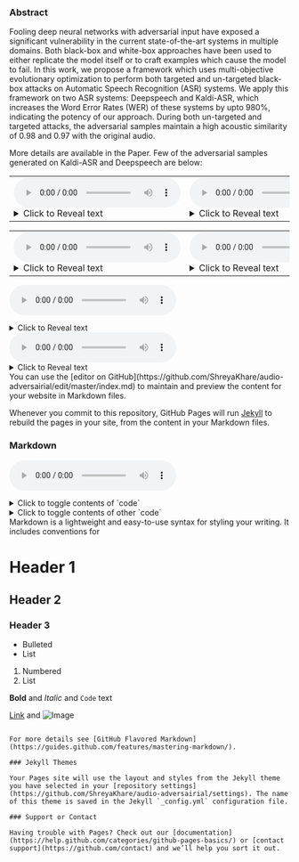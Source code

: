 ### Abstract

Fooling deep neural networks with adversarial input have exposed a significant vulnerability in the current state-of-the-art systems in multiple domains. Both black-box and white-box approaches have been used to either replicate the model itself or to craft examples which cause the model to fail. In this work, we propose a framework which uses multi-objective evolutionary optimization to perform both targeted and un-targeted black-box attacks on Automatic Speech Recognition (ASR) systems. 
We apply this framework on two ASR systems: Deepspeech and Kaldi-ASR, which increases the Word Error Rates (WER) of these systems by upto 980\%, indicating the potency of our approach. During both un-targeted and targeted attacks, the adversarial samples maintain a high acoustic similarity of 0.98 and 0.97 with the original audio. 

More details are available in the Paper. Few of the adversarial samples generated on Kaldi-ASR and Deepspeech are below:

<table><tr>
<td>
    <audio src="samples/sample-000001.wav" controls preload></audio>
    <details>
    <summary>Click to Reveal text</summary>
    I have got to got to him 
    </details>
</td>
<td> 
<audio src="samples/ut_nsga_deepspeech_23_sample-000001.wav" controls preload></audio>
<details>
<summary>Click to Reveal text</summary>
it got girl  
</details>
 </td>
 <td> 
<audio src="samples/ut_moga_deepspeech_29_sample-000001.wav" controls preload></audio>
<details>
<summary>Click to Reveal text</summary>
i get ill  
</details>
 </td>
</tr></table>

<table><tr>
<td>
    <audio src="samples/sample-000001.wav" controls preload></audio> <details>
    <summary>Click to Reveal text</summary>
    I have got to got to him 
    </details>
</td>
<td> 
<audio src="samples/ut_nsga_kaldi_10_sample-000001.wav" controls preload></audio><details><summary>Click to Reveal text</summary>it got girl  </details>
 </td>
 <td> 
<audio src="samples/ut_moga_kaldi_15_sample-000001.wav" controls preload></audio>
<details>
<summary>Click to Reveal text</summary>
i get ill  
</details>
 </td>
</tr></table>

<audio src="samples/tar_moga_deepspeechsample-000001.wav" controls preload></audio>
<details>
<summary>Click to Reveal text</summary>
a cat 
</details>
<audio src="samples/tar_moga_kaldisample-000001.wav" controls preload></audio>
<details>
<summary>Click to Reveal text</summary>
```
a cat 
```
</details>
You can use the [editor on GitHub](https://github.com/ShreyaKhare/audio-adversairial/edit/master/index.md) to maintain and preview the content for your website in Markdown files.

Whenever you commit to this repository, GitHub Pages will run [Jekyll](https://jekyllrb.com/) to rebuild the pages in your site, from the content in your Markdown files.

### Markdown
<audio src="samples/tar_moga_deepspeechsample-000001.wav" controls preload></audio>
<details>
<summary>Click to toggle contents of `code`</summary>
```
CODE!
```
</details>

<details>
<summary>Click to toggle contents of other `code`</summary>
```
MORE CODE!
```
</details>
Markdown is a lightweight and easy-to-use syntax for styling your writing. It includes conventions for



# Header 1
## Header 2
### Header 3

- Bulleted
- List

1. Numbered
2. List

**Bold** and _Italic_ and `Code` text

[Link](url) and ![Image](src)
```

For more details see [GitHub Flavored Markdown](https://guides.github.com/features/mastering-markdown/).

### Jekyll Themes

Your Pages site will use the layout and styles from the Jekyll theme you have selected in your [repository settings](https://github.com/ShreyaKhare/audio-adversairial/settings). The name of this theme is saved in the Jekyll `_config.yml` configuration file.

### Support or Contact

Having trouble with Pages? Check out our [documentation](https://help.github.com/categories/github-pages-basics/) or [contact support](https://github.com/contact) and we’ll help you sort it out.
